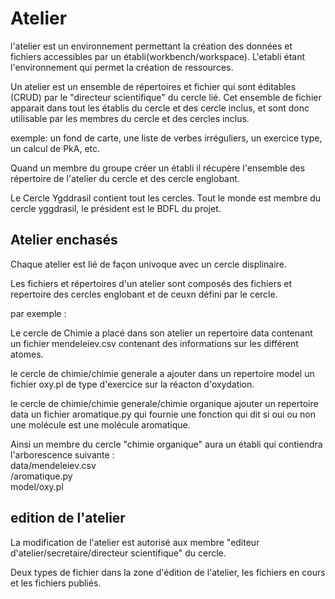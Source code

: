 

# Atelier 

l'atelier est un environnement permettant la création des données et fichiers accessibles par un établi(workbench/workspace). L'etabli étant l'environnement qui permet la création de ressources.


Un atelier est un ensemble de répertoires et fichier qui sont éditables (CRUD) par le "directeur scientifique" du cercle lié. 
Cet ensemble de fichier apparait dans tout les établis du cercle et des cercle inclus, et sont donc utilisable par les membres du cercle et des cercles inclus.

exemple: un fond de carte, une liste de verbes irréguliers, un exercice type, un calcul de PkA, etc.

Quand un membre du groupe créer un établi il récupère l'ensemble des répertoire de l'atelier du cercle et des cercle englobant.

Le Cercle Ygddrasil contient tout les cercles.
Tout le monde est membre du cercle yggdrasil, le président est le BDFL du projet. 

## Atelier enchasés 

Chaque atelier est lié de façon univoque avec un cercle displinaire. 


Les fichiers et répertoires d'un atelier sont composés des fichiers et repertoire des cercles englobant et de ceuxn défini par le cercle.

par exemple :

Le cercle de Chimie a placé dans son atelier un repertoire data contenant un fichier mendeleiev.csv contenant des informations sur les différent atomes.

le cercle de chimie/chimie generale a  ajouter dans un repertoire model un fichier oxy.pl de type d'exercice sur la réacton d'oxydation.

le cercle de chimie/chimie generale/chimie organique ajouter un repertoire data un fichier aromatique.py qui fournie une fonction qui dit si oui ou non une molécule est une molécule aromatique.


Ainsi un membre du cercle "chimie organique" aura un établi qui contiendra l'arborescence suivante :  
  data/mendeleiev.csv  
      /aromatique.py  
  model/oxy.pl  
  
 
 ## edition de l'atelier 
 
 La modification de l'atelier est autorisé aux membre "editeur d'atelier/secretaire/directeur scientifique" du cercle.

 Deux types de fichier dans la zone d'édition de l'atelier, les fichiers en cours et les fichiers publiés.
 
 
 
 
 



